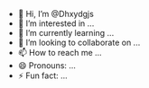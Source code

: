 - 👋 Hi, I’m @Dhxydgjs
- 👀 I’m interested in ...
- 🌱 I’m currently learning ...
- 💞️ I’m looking to collaborate on ...
- 📫 How to reach me ...
- 😄 Pronouns: ...
- ⚡ Fun fact: ...

<!---
Dhxydgjs/Dhxydgjs is a ✨ special ✨ repository because its `README.md` (this file) appears on your GitHub profile.
You can click the Preview link to take a look at your changes.
--->
